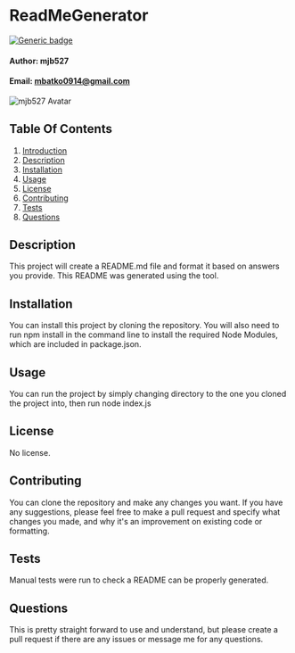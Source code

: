 
# ReadMeGenerator <a name="introduction"></a>

[![Generic badge](https://img.shields.io/badge/Version-1.0.0-blue.svg)](https://shields.io/)


#### __Author:__ mjb527
#### __Email:__ mbatko0914@gmail.com
![mjb527 Avatar](https://avatars2.githubusercontent.com/u/30249734?v=4)

## Table Of Contents
1) [Introduction](#introduction)
2) [Description](#description)
3) [Installation](#installation)
4) [Usage](#usage)
5) [License](#license)
6) [Contributing](#contributing)
7) [Tests](#tests)
7) [Questions](#questions)

## Description <a name="description"></a>
This project will create a README.md file and format it based on answers you provide. This README was generated using the tool.


## Installation <a name="installation"></a>
You can install this project by cloning the repository. You will also need to run npm install in the command line to install the required Node Modules, which are included in package.json.


## Usage <a name="usage"></a>
You can run the project by simply changing directory to the one you cloned the project into, then run node index.js


## License <a name="license"></a>
No license.

## Contributing <a name="contributing"></a>
You can clone the repository and make any changes you want. If you have any suggestions, please feel free to make a pull request and specify what changes you made, and why it's an improvement on existing code or formatting.

## Tests <a name="tests"></a>
Manual tests were run to check a README can be properly generated.


## Questions <a name="questions"></a>
This is pretty straight forward to use and understand, but please create a pull request if there are any issues or message me for any questions.

